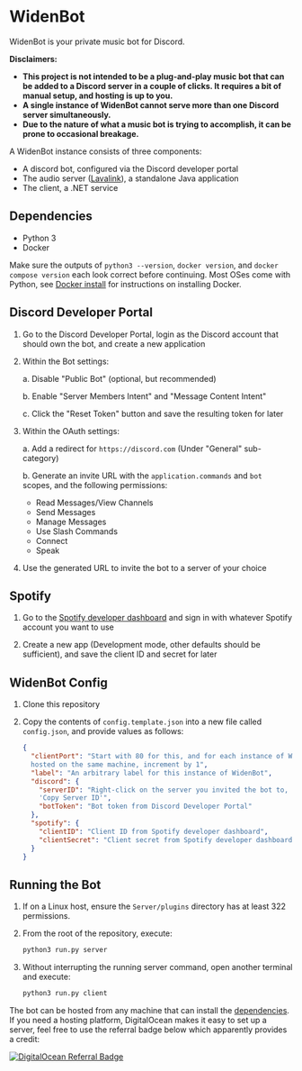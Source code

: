 # WidenBot

WidenBot is your private music bot for Discord.

**Disclaimers:**

- **This project is not intended to be a plug-and-play music bot that can be
  added to a Discord server in a couple of clicks. It requires a bit of manual
  setup, and hosting is up to you.**
- **A single instance of WidenBot cannot serve more than one Discord server simultaneously.**
- **Due to the nature of what a music bot is trying to accomplish, it can be
  prone to occasional breakage.**

A WidenBot instance consists of three components:

- A discord bot, configured via the Discord developer portal
- The audio server ([Lavalink](https://github.com/lavalink-devs/Lavalink)), a
  standalone Java application
- The client, a .NET service

## Dependencies

- Python 3
- Docker

Make sure the outputs of `python3 --version`, `docker version`, and
`docker compose version` each look correct before continuing. Most OSes come
with Python, see [Docker install](https://docs.docker.com/engine/install/) for
instructions on installing Docker.

## Discord Developer Portal

1. Go to the Discord Developer Portal, login as the Discord account that should
   own the bot, and create a new application
2. Within the Bot settings:

   a. Disable "Public Bot" (optional, but recommended)

   b. Enable "Server Members Intent" and "Message Content Intent"

   c. Click the "Reset Token" button and save the resulting token for later

3. Within the OAuth settings:

   a. Add a redirect for `https://discord.com` (Under "General" sub-category)

   b. Generate an invite URL with the `application.commands` and `bot` scopes,
   and the following permissions:

   - Read Messages/View Channels
   - Send Messages
   - Manage Messages
   - Use Slash Commands
   - Connect
   - Speak

4. Use the generated URL to invite the bot to a server of your choice

## Spotify

1. Go to the [Spotify developer dashboard](https://developer.spotify.com/dashboard)
   and sign in with whatever Spotify account you want to use

2. Create a new app (Development mode, other defaults should be sufficient), and
   save the client ID and secret for later

## WidenBot Config

1. Clone this repository
2. Copy the contents of `config.template.json` into a new file called
   `config.json`, and provide values as follows:

   ```json
   {
     "clientPort": "Start with 80 for this, and for each instance of WidenBot
     hosted on the same machine, increment by 1",
     "label": "An arbitrary label for this instance of WidenBot",
     "discord": {
       "serverID": "Right-click on the server you invited the bot to, select
       'Copy Server ID'",
       "botToken": "Bot token from Discord Developer Portal"
     },
     "spotify": {
       "clientID": "Client ID from Spotify developer dashboard",
       "clientSecret": "Client secret from Spotify developer dashboard"
     }
   }
   ```

## Running the Bot

1. If on a Linux host, ensure the `Server/plugins` directory has at least 322 permissions.

2. From the root of the repository, execute:

   ```bash
   python3 run.py server
   ```

3. Without interrupting the running server command, open another terminal and execute:

   ```bash
   python3 run.py client
   ```

The bot can be hosted from any machine that can install the [dependencies](#dependencies).
If you need a hosting platform, DigitalOcean makes it easy to set up a server,
feel free to use the referral badge below which apparently provides a credit:

[![DigitalOcean Referral Badge](https://web-platforms.sfo2.cdn.digitaloceanspaces.com/WWW/Badge%201.svg)](https://www.digitalocean.com/?refcode=eb2eb2fc76ce&utm_campaign=Referral_Invite&utm_medium=Referral_Program&utm_source=badge)
